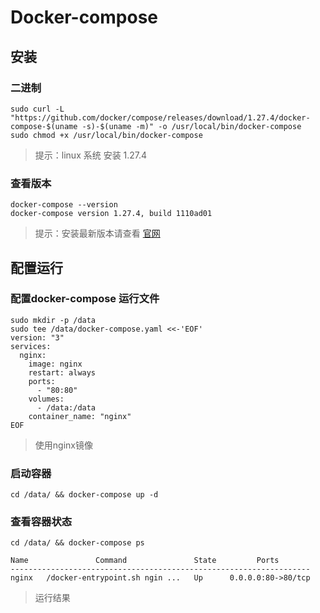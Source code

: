 # Docker-compose


##  安装
### 二进制
    sudo curl -L "https://github.com/docker/compose/releases/download/1.27.4/docker-compose-$(uname -s)-$(uname -m)" -o /usr/local/bin/docker-compose
    sudo chmod +x /usr/local/bin/docker-compose
> 提示：linux 系统 安装 1.27.4
### 查看版本  
    docker-compose --version
    docker-compose version 1.27.4, build 1110ad01
    
> 提示：安装最新版本请查看 [官网](https://docs.docker.com/compose/install/)

## 配置运行
### 配置docker-compose 运行文件
    sudo mkdir -p /data
    sudo tee /data/docker-compose.yaml <<-'EOF'
    version: "3"
    services:
      nginx:
        image: nginx
        restart: always
        ports:
          - "80:80"
        volumes:
          - /data:/data
        container_name: "nginx"
    EOF
>使用nginx镜像 
    
### 启动容器
    cd /data/ && docker-compose up -d 

### 查看容器状态
    cd /data/ && docker-compose ps

```   
Name               Command               State         Ports
-------------------------------------------------------------------
nginx   /docker-entrypoint.sh ngin ...   Up      0.0.0.0:80->80/tcp
``` 
>运行结果
